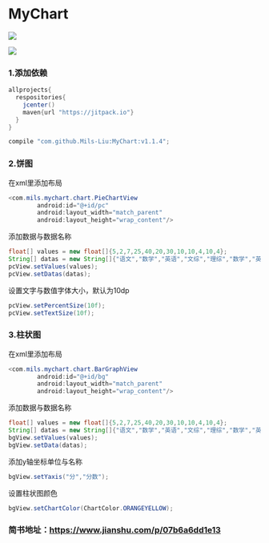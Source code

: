 # MyChart

![](https://upload-images.jianshu.io/upload_images/7019098-caf1524f3d731f59.png)

![](https://upload-images.jianshu.io/upload_images/7019098-9b0000bda24ed307.png?imageMogr2/auto-orient/strip%7CimageView2/2/w/420/format/webp)
### 1.添加依赖
````java
allprojects{
  respositories{
    jcenter()
    maven{url "https://jitpack.io"}
  }
}

compile "com.github.Mils-Liu:MyChart:v1.1.4";
````
### 2.饼图
在xml里添加布局
````java
<com.mils.mychart.chart.PieChartView
        android:id="@+id/pc"
        android:layout_width="match_parent"
        android:layout_height="wrap_content"/>
````
添加数据与数据名称
````java
float[] values = new float[]{5,2,7,25,40,20,30,10,10,4,10,4};
String[] datas = new String[]{"语文","数学","英语","文综","理综","数学","英语","文综","理综","理综","文综","理综"};
pcView.setValues(values);
pcView.setDatas(datas);
````
设置文字与数值字体大小，默认为10dp
````java
pcView.setPercentSize(10f);
pcView.setTextSize(10f);
````
### 3.柱状图
在xml里添加布局
````java
<com.mils.mychart.chart.BarGraphView
        android:id="@+id/bg"
        android:layout_width="match_parent"
        android:layout_height="wrap_content"/>
````
添加数据与数据名称
````java
float[] values = new float[]{5,2,7,25,40,20,30,10,10,4,10,4};
String[] datas = new String[]{"语文","数学","英语","文综","理综","数学","英语","文综","理综","理综","文综","理综"};
bgView.setValues(values);
bgView.setData(datas);
````
添加y轴坐标单位与名称
````java
bgView.setYaxis("分","分数");        
````
设置柱状图颜色
````java
bgView.setChartColor(ChartColor.ORANGEYELLOW);
````
### 简书地址：https://www.jianshu.com/p/07b6a6dd1e13

